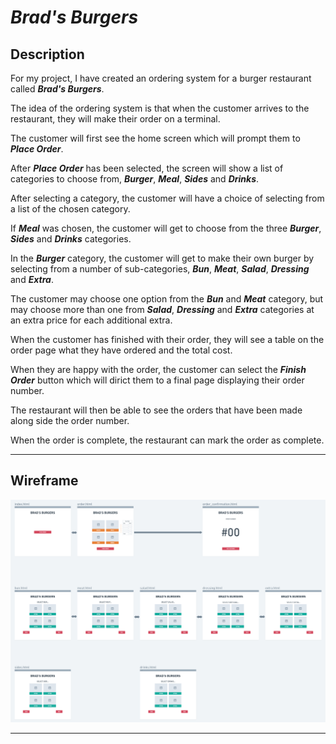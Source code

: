 # ***Brad's Burgers***

## Description

For my project, I have created an ordering system for a burger restaurant called ***Brad's Burgers***.

The idea of the ordering system is that when the customer arrives to the restaurant, they will make their order on a terminal.

The customer will first see the home screen which will prompt them to ***Place Order***.

After ***Place Order*** has been selected, the screen will show a list of categories to choose from, ***Burger***, ***Meal***, ***Sides*** and ***Drinks***.

After selecting a category, the customer will have a choice of selecting from a list of the chosen category.

If ***Meal*** was chosen, the customer will get to choose from the three ***Burger***, ***Sides*** and ***Drinks*** categories.

In the ***Burger*** category, the customer will get to make their own burger by selecting from a number of sub-categories, ***Bun***, ***Meat***, ***Salad***, ***Dressing*** and ***Extra***.

The customer may choose one option from the ***Bun*** and ***Meat*** category, but may choose more than one from ***Salad***, ***Dressing*** and ***Extra*** categories at an extra price for each additional extra.

When the customer has finished with their order, they will see a table on the order page what they have ordered and the total cost.

When they are happy with the order, the customer can select the ***Finish Order*** button which will dirict them to a final page displaying their order number.

The restaurant will then be able to see the orders that have been made along side the order number.

When the order is complete, the restaurant can mark the order as complete.


------
## Wireframe

<img src="assets/images/Wireframe.png">

------